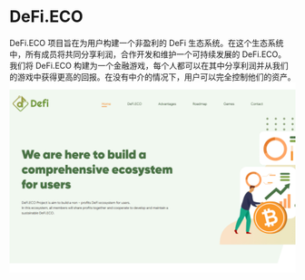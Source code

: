 # DeFi.ECO

DeFi.ECO 项目旨在为用户构建一个非盈利的 DeFi 生态系统。在这个生态系统中，所有成员将共同分享利润，合作开发和维护一个可持续发展的 DeFi.ECO。
我们将 DeFi.ECO 构建为一个金融游戏，每个人都可以在其中分享利润并从我们的游戏中获得更高的回报。在没有中介的情况下，用户可以完全控制他们的资产。![defieco-dapp-defi-tron-image1_537c640f452ad04c372f0e846fb46966](defieco-dapp-defi-tron-image1_537c640f452ad04c372f0e846fb46966.png)
